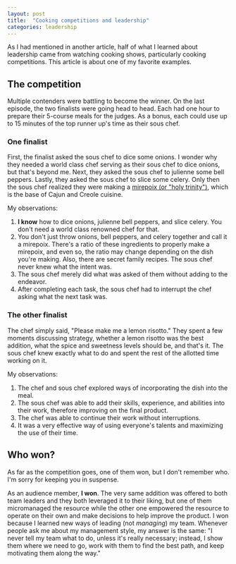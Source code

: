```yaml
---
layout: post
title:  "Cooking competitions and leadership"
categories: leadership
---
```

As I had mentioned in another article, half of what I learned about leadership came from watching cooking shows, particularly cooking competitions. This article is about one of my favorite examples.

## The competition

Multiple contenders were battling to become the winner. On the last episode, the two finalists were going head to head. Each had one hour to prepare their 5-course meals for the judges. As a bonus, each could use up to 15 minutes of the top runner up's time as their sous chef.

### One finalist

First, the finalist asked the sous chef to dice some onions. I wonder why they needed a world class chef serving as their sous chef to dice onions, but that's beyond me. Next, they asked the sous chef to julienne some bell peppers. Lastly, they asked the sous chef to slice some celery. Only then the sous chef realized they were making a [mirepoix (or "holy trinity")](https://en.wikipedia.org/wiki/Mirepoix), which is the base of Cajun and Creole cuisine.

My observations:
1. **I know** how to dice onions, julienne bell peppers, and slice celery. You don't need a world class renowned chef for that.
1. You don't just throw onions, bell peppers, and celery together and call it a mirepoix. There's a ratio of these ingredients to properly make a mirepoix, and even so, the ratio may change depending on the dish you're making. Also, there are secret family recipes. The sous chef never knew what the intent was.
1. The sous chef merely did what was asked of them without adding to the endeavor.
1. After completing each task, the sous chef had to interrupt the chef asking what the next task was.

### The other finalist

The chef simply said, "Please make me a lemon risotto." They spent a few moments discussing strategy, whether a lemon risotto was the best addition, what the spice and sweetness levels should be, and that's it. The sous chef knew exactly what to do and spent the rest of the allotted time working on it.

My observations:
1. The chef and sous chef explored ways of incorporating the dish into the meal.
1. The sous chef was able to add their skills, experience, and abilities into their work, therefore improving on the final product.
1. The chef was able to continue their work without interruptions.
1. It was a very effective way of using everyone's talents and maximizing the use of their time.

## Who won?

As far as the competition goes, one of them won, but I don't remember who. I'm sorry for keeping you in suspense.

As an audience member, **I won**. The very same addition was offered to both team leaders and they both leveraged it to their liking, but one of them micromanaged the resource while the other one empowered the resource to operate on their own and make decisions to help improve the product. I won because I learned new ways of leading (not *managing*) my team. Whenever people ask me about my management style, my answer is the same: "I never tell my team what to do, unless it's really necessary; instead, I show them where we need to go, work with them to find the best path, and keep motivating them along the way."
